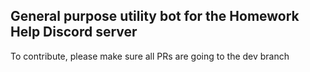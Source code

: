 ## General purpose utility bot for the Homework Help Discord server

To contribute, please make sure all PRs are going to the dev branch
